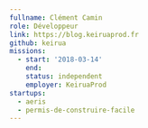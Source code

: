 ```yaml
---
fullname: Clément Camin
role: Développeur
link: https://blog.keiruaprod.fr
github: keirua
missions:
  - start: '2018-03-14'
    end:
    status: independent
    employer: KeiruaProd
startups:
  - aeris
  - permis-de-construire-facile
---
```

